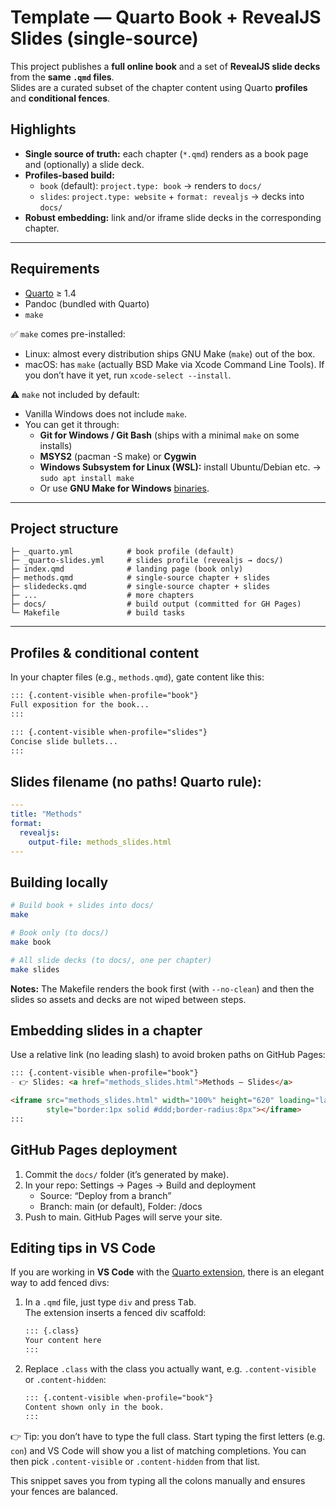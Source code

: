 # Template — Quarto Book + RevealJS Slides (single-source)

This project publishes a **full online book** and a set of **RevealJS slide decks** from the **same `.qmd` files**.  
Slides are a curated subset of the chapter content using Quarto **profiles** and **conditional fences**.

## Highlights

- **Single source of truth:** each chapter (`*.qmd`) renders as a book page and (optionally) a slide deck.
- **Profiles-based build:**
  - `book` (default): `project.type: book` → renders to `docs/`
  - `slides`: `project.type: website` + `format: revealjs` → decks into `docs/`
- **Robust embedding:** link and/or iframe slide decks in the corresponding chapter.

---

## Requirements

- [Quarto](https://quarto.org) ≥ 1.4  
- Pandoc (bundled with Quarto)
- `make`

✅ `make` comes pre-installed:

- Linux: almost every distribution ships GNU Make (`make`) out of the box.
- macOS: has `make` (actually BSD Make via Xcode Command Line Tools). If you don’t have it yet, run `xcode-select --install`.

⚠️ `make` not included by default:

- Vanilla Windows does not include `make`.
- You can get it through:
  - **Git for Windows / Git Bash** (ships with a minimal `make` on some installs)
  - **MSYS2** (pacman -S make) or **Cygwin**
  - **Windows Subsystem for Linux (WSL):** install Ubuntu/Debian etc. → `sudo apt install make`
  - Or use **GNU Make for Windows** [binaries](https://gnuwin32.sourceforge.net/packages/make.htm).


---

## Project structure

```
├─ _quarto.yml            # book profile (default)
├─ _quarto-slides.yml     # slides profile (revealjs → docs/)
├─ index.qmd              # landing page (book only)
├─ methods.qmd            # single-source chapter + slides
├─ slidedecks.qmd         # single-source chapter + slides
├─ ...                    # more chapters
├─ docs/                  # build output (committed for GH Pages)
└─ Makefile               # build tasks
```

---

## Profiles & conditional content

In your chapter files (e.g., `methods.qmd`), gate content like this:

```markdown
::: {.content-visible when-profile="book"}
Full exposition for the book...
:::

::: {.content-visible when-profile="slides"}
Concise slide bullets...
:::
```
## Slides filename (no paths! Quarto rule):

```yaml
---
title: "Methods"
format:
  revealjs:
    output-file: methods_slides.html
---
```

## Building locally

```bash
# Build book + slides into docs/
make

# Book only (to docs/)
make book

# All slide decks (to docs/, one per chapter)
make slides
```



**Notes:** The Makefile renders the book first (with `--no-clean`) and then the slides so assets and decks are not wiped between steps.



## Embedding slides in a chapter
Use a relative link (no leading slash) to avoid broken paths on GitHub Pages:

```markdown
::: {.content-visible when-profile="book"}
- 👉 Slides: <a href="methods_slides.html">Methods — Slides</a>

<iframe src="methods_slides.html" width="100%" height="620" loading="lazy"
        style="border:1px solid #ddd;border-radius:8px"></iframe>
:::
```

## GitHub Pages deployment

1. Commit the `docs/` folder (it’s generated by make).
2.	In your repo: Settings → Pages → Build and deployment
    - Source: “Deploy from a branch”
	- Branch: main (or default), Folder: /docs
3.	Push to main. GitHub Pages will serve your site.


## Editing tips in VS Code

If you are working in **VS Code** with the [Quarto extension](https://marketplace.visualstudio.com/items?itemName=quarto.quarto), there is an elegant way to add fenced divs:

1. In a `.qmd` file, just type `div` and press <kbd>Tab</kbd>.  
   The extension inserts a fenced div scaffold:

   ```markdown
   ::: {.class}
   Your content here
   :::
2. Replace `.class` with the class you actually want, e.g. `.content-visible` or `.content-hidden`:

   ```markdown
   ::: {.content-visible when-profile="book"}
   Content shown only in the book.
   :::
   ```

👉 Tip: you don’t have to type the full class. Start typing the first letters (e.g. `con`) and VS Code will show you a list of matching completions. You can then pick `.content-visible` or `.content-hidden` from that list.

This snippet saves you from typing all the colons manually and ensures your fences are balanced.